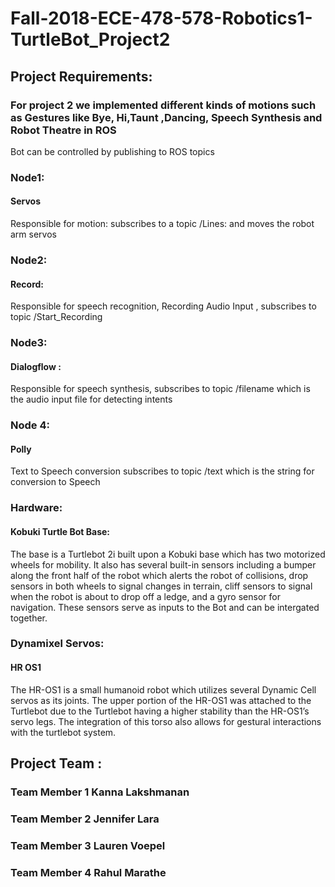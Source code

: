 # Fall-2018-ECE-478-578-Robotics1-TurtleBot_Project2

## Project Requirements:

### For project 2 we implemented different kinds of motions such as Gestures like Bye, Hi,Taunt ,Dancing, Speech Synthesis and Robot Theatre in ROS


Bot can be controlled by publishing to ROS topics

### Node1: 
#### Servos
Responsible for motion: subscribes to a topic /Lines: and moves the robot arm servos

### Node2: 
#### Record: 
Responsible for speech recognition, Recording Audio Input , subscribes to topic /Start_Recording

### Node3: 
#### Dialogflow :
Responsible for speech synthesis, subscribes to topic /filename which is the audio input file for detecting intents

### Node 4: 
#### Polly 
Text to Speech conversion subscribes to topic /text which is the string for conversion to Speech

### Hardware: 
#### Kobuki Turtle Bot Base: 
The base is a Turtlebot 2i built upon a Kobuki base which has two motorized wheels for mobility. 
It also has several built-in sensors including a bumper along the front half of the robot which alerts the robot of collisions, drop sensors in both wheels to signal changes in terrain, cliff sensors to signal when the robot is about to drop off a ledge, and a gyro sensor for navigation. These sensors serve as inputs to the Bot and can be intergated together.


### Dynamixel Servos: 
#### HR OS1 
The HR-OS1 is a small humanoid robot which utilizes several Dynamic Cell servos as its joints. The upper portion of the HR-OS1 was attached to the Turtlebot due to the Turtlebot having a higher stability than the HR-OS1’s servo legs. The integration of this torso also allows for gestural interactions with the turtlebot system.


## Project Team : 
### Team Member 1 Kanna Lakshmanan 
### Team Member 2 Jennifer Lara 
### Team Member 3 Lauren Voepel 
### Team Member 4 Rahul Marathe
